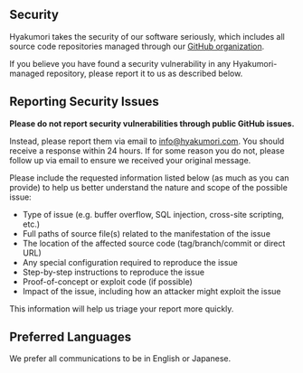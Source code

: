 ## Security

Hyakumori takes the security of our software seriously, which includes all source code repositories managed through our [GitHub organization](https://github.com/hyakumori).

If you believe you have found a security vulnerability in any Hyakumori-managed repository, please report it to us as described below.

## Reporting Security Issues

**Please do not report security vulnerabilities through public GitHub issues.** 

Instead, please report them via email to [info@hyakumori.com](mailto:info@hyakumori.com). You should receive a response within 24 hours. If for some reason you do not, please follow up via email to ensure we received your original message.

Please include the requested information listed below (as much as you can provide) to help us better understand the nature and scope of the possible issue:

  * Type of issue (e.g. buffer overflow, SQL injection, cross-site scripting, etc.)
  * Full paths of source file(s) related to the manifestation of the issue
  * The location of the affected source code (tag/branch/commit or direct URL)
  * Any special configuration required to reproduce the issue
  * Step-by-step instructions to reproduce the issue
  * Proof-of-concept or exploit code (if possible)
  * Impact of the issue, including how an attacker might exploit the issue

This information will help us triage your report more quickly.
 
## Preferred Languages

We prefer all communications to be in English or Japanese.
